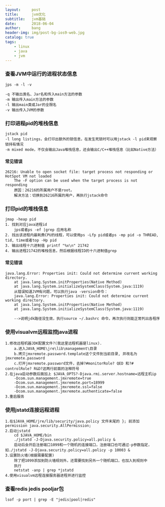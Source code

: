 ```yaml
---
layout:     post
title:      jvm优化
subtitle:   jvm基础
date:       2018-06-04
author:     bang
header-img: img/post-bg-ios9-web.jpg
catalog: true
tags:
    - linux 
    - java
    - jvm
---
```


### 查看JVM中运行的进程状态信息
	jps -m -l -v

	-q 不输出类名、Jar名和传入main方法的参数
	-m 输出传入main方法的参数
	-l 输出main类或Jar的全限名
	-v 输出传入JVM的参数

### 打印进程pid的堆栈信息
	jstack pid
	-l long listings，会打印出额外的锁信息，在发生死锁时可以用jstack -l pid来观察锁持有情况
	-m mixed mode，不仅会输出Java堆栈信息，还会输出C/C++堆栈信息（比如Native方法）

#### 常见错误
	26216: Unable to open socket file: target process not responding or HotSpot VM not loaded
		The -F option can be used when the target process is not responding
		原因：26216的所属用户不是root。
		解决方法：切换到26216所属的用户，再执行jstack命令


### 打印pid的堆栈信息 
	jmap -heap pid
	1. 找到对应java进程id
		jps或者ps -ef |grep 应用名称
	2. 找出该进程内最耗费CPU的线程，可以使用ps -Lfp pid或者ps -mp pid -o THREAD, tid, time或者top -Hp pid
	3. 输出线程十六进制值 printf "%x\n" 21742
	4. 输出进程21742的堆栈信息，然后根据线程ID的十六进制值grep

#### 常见错误
	java.lang.Error: Properties init: Could not determine current working directory.
        at java.lang.System.initProperties(Native Method)
        at java.lang.System.initializeSystemClass(System.java:1119)
		从错误知道JVM有问题，可以执行java -version命令：
		java.lang.Error: Properties init: Could not determine current working directory.
        at java.lang.System.initProperties(Native Method)
        at java.lang.System.initializeSystemClass(System.java:1119)   

		-->说明jdk路径没生效，执行source ~/.bashrc 命令，再次执行则能正常列出各程序     



### 使用visualvm远程监控java进程
	1.修改远程机器JDK配置文件?(我这里远程机器是linux).
 		a.进入JAVA_HOME\jre\lib\management\目录
 		b.拷贝jmxremote.password.template这个文件到当前目录, 并改名为jmxremote.password
 		c.打开jmxremote.password文件，去掉?#monitorRole? QED 和?# controlRole? R&D?这两行前面的注释符号
	2.在java启动参数后面加上 $JAVA_OPTS?-Djava.rmi.server.hostname=远程主机ip
		-Dcom.sun.management.jmxremote=true
		-Dcom.sun.management.jmxremote.port=18999
		-Dcom.sun.management.jmxremote.ssl=false
		-Dcom.sun.management.jmxremote.authenticate=false
	3.重启服务

### 使用jstatd连接远程进程
	1.在$JAVA_HOME/jre/lib/security/java.policy 文件末尾的 }; 前添加 permission java.security.AllPermission;
	2.启动jstatd
		cd $JAVA_HOME/bin
		./jstatd -J-Djava.security.policy=all.policy &
		启动后会开启注册端口1099和一个随机的连接端口，注册端口也可通过-p参数指定，如./jstatd -J-Djava.security.policy=all.policy -p 10003 &
	3.设置防火墙(根据需要配置)
		除了把1099添加到防火墙规则外，还需要找到另外一个随机端口，也加入到规则中
		执行
		netstat -anp | grep *jstatd
	4.使用visualvm远程连接服务器进程并进行监控
     
### 查看redis jedis pooljar包
	lsof -p port | grep -E "jedis|pool|redis"

